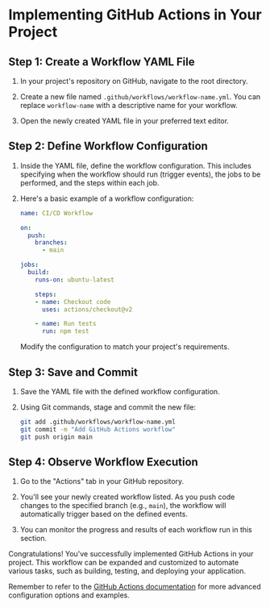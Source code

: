 # Implementing GitHub Actions in Your Project

## Step 1: Create a Workflow YAML File

1. In your project's repository on GitHub, navigate to the root directory.

2. Create a new file named `.github/workflows/workflow-name.yml`. You can replace `workflow-name` with a descriptive name for your workflow.

3. Open the newly created YAML file in your preferred text editor.

## Step 2: Define Workflow Configuration

1. Inside the YAML file, define the workflow configuration. This includes specifying when the workflow should run (trigger events), the jobs to be performed, and the steps within each job.

2. Here's a basic example of a workflow configuration:

    ```yaml
    name: CI/CD Workflow

    on:
      push:
        branches:
          - main

    jobs:
      build:
        runs-on: ubuntu-latest

        steps:
        - name: Checkout code
          uses: actions/checkout@v2

        - name: Run tests
          run: npm test
    ```
   
    Modify the configuration to match your project's requirements.

## Step 3: Save and Commit

1. Save the YAML file with the defined workflow configuration.

2. Using Git commands, stage and commit the new file:

    ```bash
    git add .github/workflows/workflow-name.yml
    git commit -m "Add GitHub Actions workflow"
    git push origin main
    ```

## Step 4: Observe Workflow Execution

1. Go to the "Actions" tab in your GitHub repository.

2. You'll see your newly created workflow listed. As you push code changes to the specified branch (e.g., `main`), the workflow will automatically trigger based on the defined events.

3. You can monitor the progress and results of each workflow run in this section.

Congratulations! You've successfully implemented GitHub Actions in your project. This workflow can be expanded and customized to automate various tasks, such as building, testing, and deploying your application.

Remember to refer to the [GitHub Actions documentation](https://docs.github.com/en/actions) for more advanced configuration options and examples.

